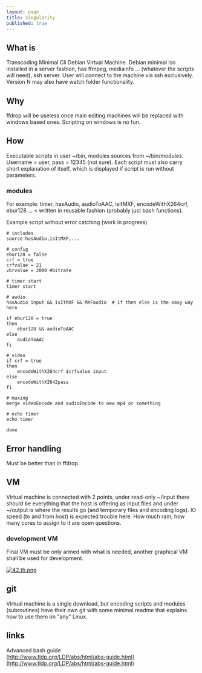 ```yaml
---
layout: page
title: singularity
published: true
---
```




## What is

Transcoding Minimal Cli Debian Virtual Machine. Debian minimal iso installed in a server fashion, has ffmpeg, mediainfo ... (whatever the scripts will need), ssh server. User will connect to the machine via ssh exclusively. Version N may also have watch folder functionality.

## Why

ffdrop will be useless once main editing machines will be replaced with windows based ones. Scripting on windows is no fun.

## How

Executable scripts in user ~/bin, modules sources from ~/bin/modules. Username = user, pass = 12345 (not sure). Each script must also carry short explanation of itself, which is displayed if script is run without parameters.

### modules

For example: timer, hasAudio, audioToAAC, isItMXF, encodeWithX264crf, ebur128 ... < written in reusable fashion (probably just bash functions).

Example script without error catching (work in progress)

    # includes
    source hasAudio,isItMXF,...

    # config
    ebur128 = false
    crf = true
    crfvalue = 21
    vbrvalue = 2000 #bitrate

    # timer start
    timer start

    # audio
    hasAudio input && isItMXF && MXFaudio  # if then else is the easy way here

    if ebur128 = true 
    then
        ebur128 && audioToAAC
    else
    	audioToAAC
    fi

    # video
    if crf = true
    then
    	encodeWithX264crf $crfvalue input
    else
    	encodeWithX2642pass
    fi

    # muxing
    merge videoEncode and audioEncode to new mp4 or something

    # echo timer
    echo timer

    done


## Error handling

Must be better than in ffdrop.

## VM

Virtual machine is connected with 2 points, under read-only ~/input there should be everything that the host is offering as input files and under ~/output is where the results go (and temporary files and encoding logs). IO speed (to and from host) is expected trouble here. How much ram, how many cores to assign to it are open questions.

### development VM

Final VM must be only armed with what is needed, another graphical VM shall be used for development.

[![42.th.png](https://cdn.scrot.moe/images/2016/04/08/42.th.png)](https://cdn.scrot.moe/images/2016/04/08/42.png)

## git

Virtual machine is a single download, but encoding scripts and modules (subroutines) have their own git with some minimal readme that explains how to use them on "any" Linux.

## links

Advanced bash guide  
[http://www.tldp.org/LDP/abs/html/abs-guide.html](http://www.tldp.org/LDP/abs/html/abs-guide.html)
